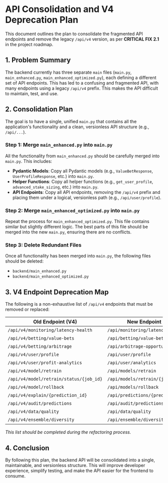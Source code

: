 # API Consolidation and V4 Deprecation Plan

This document outlines the plan to consolidate the fragmented API endpoints and remove the legacy `/api/v4` version, as per **CRITICAL FIX 2.1** in the project roadmap.

## 1. Problem Summary

The backend currently has three separate `main` files (`main.py`, `main_enhanced.py`, `main_enhanced_optimized.py`), each defining a different set of API endpoints. This has led to a confusing and fragmented API, with many endpoints using a legacy `/api/v4` prefix. This makes the API difficult to maintain, test, and use.

## 2. Consolidation Plan

The goal is to have a single, unified `main.py` that contains all the application's functionality and a clean, versionless API structure (e.g., `/api/...`).

### Step 1: Merge `main_enhanced.py` into `main.py`

All the functionality from `main_enhanced.py` should be carefully merged into `main.py`. This includes:
-   **Pydantic Models**: Copy all Pydantic models (e.g., `ValueBetResponse`, `UserProfileResponse`, etc.) into `main.py`.
-   **Helper Functions**: Copy all helper functions (e.g., `get_user_profile`, `advanced_stake_sizing`, etc.) into `main.py`.
-   **API Endpoints**: Copy all API endpoints, removing the `/api/v4` prefix and placing them under a logical, versionless path (e.g., `/api/user/profile`).

### Step 2: Merge `main_enhanced_optimized.py` into `main.py`

Repeat the process for `main_enhanced_optimized.py`. This file contains similar but slightly different logic. The best parts of this file should be merged into the new `main.py`, ensuring there are no conflicts.

### Step 3: Delete Redundant Files

Once all functionality has been merged into `main.py`, the following files should be deleted:
-   `backend/main_enhanced.py`
-   `backend/main_enhanced_optimized.py`

## 3. V4 Endpoint Deprecation Map

The following is a non-exhaustive list of `/api/v4` endpoints that must be removed or replaced:

| Old Endpoint (V4) | New Endpoint (Proposed) | Action |
| --- | --- | --- |
| `/api/v4/monitoring/latency-health` | `/api/monitoring/latency` | Replace |
| `/api/v4/betting/value-bets` | `/api/betting/value-bets` | Replace |
| `/api/v4/betting/arbitrage` | `/api/arbitrage-opportunities` | Replace |
| `/api/v4/user/profile` | `/api/user/profile` | Replace |
| `/api/v4/user/profit-analytics` | `/api/user/analytics` | Replace |
| `/api/v4/model/retrain` | `/api/models/retrain` | Replace |
| `/api/v4/model/retrain/status/{job_id}` | `/api/models/retrain/{job_id}` | Replace |
| `/api/v4/model/rollback` | `/api/models/rollback` | Replace |
| `/api/v4/explain/{prediction_id}` | `/api/predictions/{prediction_id}/explain` | Replace |
| `/api/v4/audit/predictions` | `/api/audit/predictions` | Replace |
| `/api/v4/data/quality` | `/api/data/quality` | Replace |
| `/api/v4/ensemble/diversity` | `/api/ensemble/diversity` | Replace |

_This list should be completed during the refactoring process._

## 4. Conclusion

By following this plan, the backend API will be consolidated into a single, maintainable, and versionless structure. This will improve developer experience, simplify testing, and make the API easier for the frontend to consume. 